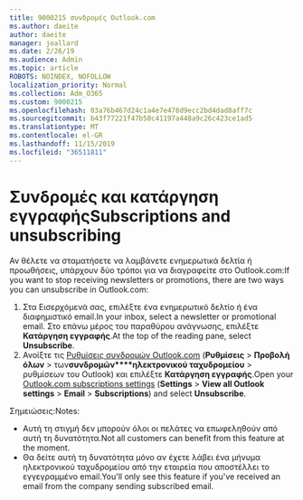 ```yaml
---
title: 9000215 συνδρομές Outlook.com
ms.author: daeite
author: daeite
manager: joallard
ms.date: 2/26/19
ms.audience: Admin
ms.topic: article
ROBOTS: NOINDEX, NOFOLLOW
localization_priority: Normal
ms.collection: Adm_O365
ms.custom: 9000215
ms.openlocfilehash: 03a76b467d24c1a4e7e478d9ecc2bd4dad8aff7c
ms.sourcegitcommit: b43f77221f47b50c41197a448a9c26c423ce1ad5
ms.translationtype: MT
ms.contentlocale: el-GR
ms.lasthandoff: 11/15/2019
ms.locfileid: "36511811"
---
```

# <a name="subscriptions-and-unsubscribing"></a><span data-ttu-id="bf7f2-102">Συνδρομές και κατάργηση εγγραφής</span><span class="sxs-lookup"><span data-stu-id="bf7f2-102">Subscriptions and unsubscribing</span></span>

<span data-ttu-id="bf7f2-103">Αν θέλετε να σταματήσετε να λαμβάνετε ενημερωτικά δελτία ή προωθήσεις, υπάρχουν δύο τρόποι για να διαγραφείτε στο Outlook.com:</span><span class="sxs-lookup"><span data-stu-id="bf7f2-103">If you want to stop receiving newsletters or promotions, there are two ways you can unsubscribe in Outlook.com:</span></span>

1. <span data-ttu-id="bf7f2-104">Στα Εισερχόμενά σας, επιλέξτε ένα ενημερωτικό δελτίο ή ένα διαφημιστικό email.</span><span class="sxs-lookup"><span data-stu-id="bf7f2-104">In your inbox, select a newsletter or promotional email.</span></span> <span data-ttu-id="bf7f2-105">Στο επάνω μέρος του παραθύρου ανάγνωσης, επιλέξτε **Κατάργηση εγγραφής**.</span><span class="sxs-lookup"><span data-stu-id="bf7f2-105">At the top of the reading pane, select **Unsubscribe**.</span></span>
2. <span data-ttu-id="bf7f2-106">Ανοίξτε τις [Ρυθμίσεις συνδρομών Outlook.com](https://outlook.live.com/mail/options/mail/brandsSubscriptions) (**Ρυθμίσεις** > **Προβολή όλων** > των**συνδρομών\*\*\*\*ηλεκτρονικού ταχυδρομείου** > ρυθμίσεων του Outlook) και επιλέξτε **Κατάργηση εγγραφής**.</span><span class="sxs-lookup"><span data-stu-id="bf7f2-106">Open your [Outlook.com subscriptions settings](https://outlook.live.com/mail/options/mail/brandsSubscriptions) (**Settings** > **View all Outlook settings** > **Email** > **Subscriptions**) and select **Unsubscribe**.</span></span>

<span data-ttu-id="bf7f2-107">Σημειώσεις:</span><span class="sxs-lookup"><span data-stu-id="bf7f2-107">Notes:</span></span>

- <span data-ttu-id="bf7f2-108">Αυτή τη στιγμή δεν μπορούν όλοι οι πελάτες να επωφεληθούν από αυτή τη δυνατότητα.</span><span class="sxs-lookup"><span data-stu-id="bf7f2-108">Not all customers can benefit from this feature at the moment.</span></span>
- <span data-ttu-id="bf7f2-109">Θα δείτε αυτή τη δυνατότητα μόνο αν έχετε λάβει ένα μήνυμα ηλεκτρονικού ταχυδρομείου από την εταιρεία που αποστέλλει το εγγεγραμμένο email.</span><span class="sxs-lookup"><span data-stu-id="bf7f2-109">You'll only see this feature if you've received an email from the company sending subscribed email.</span></span>